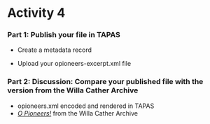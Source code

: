 # Activity 4

### Part 1: Publish your file in TAPAS

* Create a metadata record

* Upload your opioneers-excerpt.xml file


### Part 2: Discussion: Compare your published file with the version from the Willa Cather Archive
* opioneers.xml encoded and rendered in TAPAS
* [*O Pioneers!*](https://cather.unl.edu/0017.html) from the Willa Cather Archive
